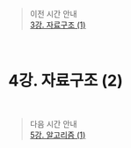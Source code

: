 > 이전 시간 안내  
> [3강. 자료구조 (1)         ](./03_Data_Structure1.md)  

<br>

# 4강. 자료구조 (2)           

<br>

> 다음 시간 안내  
> [5강. 알고리즘 (1)         ](./05_Algorithm1.md)  